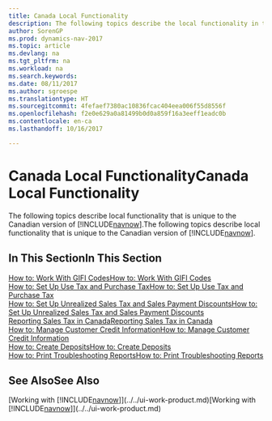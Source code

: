 ```yaml
---
title: Canada Local Functionality
description: The following topics describe the local functionality in the Canadian version of [!INCLUDE[navnow](../../includes/navnow_md.md)].
author: SorenGP
ms.prod: dynamics-nav-2017
ms.topic: article
ms.devlang: na
ms.tgt_pltfrm: na
ms.workload: na
ms.search.keywords: 
ms.date: 08/11/2017
ms.author: sgroespe
ms.translationtype: HT
ms.sourcegitcommit: 4fefaef7380ac10836fcac404eea006f55d8556f
ms.openlocfilehash: f2e0e629a0a81499b0d0a859f16a3eeff1eadc0b
ms.contentlocale: en-ca
ms.lasthandoff: 10/16/2017

---
```

# <a name="canada-local-functionality"></a><span data-ttu-id="ba12d-103">Canada Local Functionality</span><span class="sxs-lookup"><span data-stu-id="ba12d-103">Canada Local Functionality</span></span>
<span data-ttu-id="ba12d-104">The following topics describe local functionality that is unique to the Canadian version of [!INCLUDE[navnow](../../includes/navnow_md.md)].</span><span class="sxs-lookup"><span data-stu-id="ba12d-104">The following topics describe local functionality that is unique to the Canadian version of [!INCLUDE[navnow](../../includes/navnow_md.md)].</span></span>  

## <a name="in-this-section"></a><span data-ttu-id="ba12d-105">In This Section</span><span class="sxs-lookup"><span data-stu-id="ba12d-105">In This Section</span></span>
[<span data-ttu-id="ba12d-106">How to: Work With GIFI Codes</span><span class="sxs-lookup"><span data-stu-id="ba12d-106">How to: Work With GIFI Codes</span></span>](work-gifi-codes.md)  
[<span data-ttu-id="ba12d-107">How to: Set Up Use Tax and Purchase Tax</span><span class="sxs-lookup"><span data-stu-id="ba12d-107">How to: Set Up Use Tax and Purchase Tax</span></span>](how-to-set-up-use-tax-and-purchase-tax.md)  
[<span data-ttu-id="ba12d-108">How to: Set Up Unrealized Sales Tax and Sales Payment Discounts</span><span class="sxs-lookup"><span data-stu-id="ba12d-108">How to: Set Up Unrealized Sales Tax and Sales Payment Discounts</span></span>](how-to-set-up-unrealized-sales-tax-and-sales-payment-discounts.md)  
[<span data-ttu-id="ba12d-109">Reporting Sales Tax in Canada</span><span class="sxs-lookup"><span data-stu-id="ba12d-109">Reporting Sales Tax in Canada</span></span>](ca-sales-tax.md)  
[<span data-ttu-id="ba12d-110">How to: Manage Customer Credit Information</span><span class="sxs-lookup"><span data-stu-id="ba12d-110">How to: Manage Customer Credit Information</span></span>](how-to-manage-customer-credit-information.md)  
[<span data-ttu-id="ba12d-111">How to: Create Deposits</span><span class="sxs-lookup"><span data-stu-id="ba12d-111">How to: Create Deposits</span></span>](how-to-create-deposits.md)  
[<span data-ttu-id="ba12d-112">How to: Print Troubleshooting Reports</span><span class="sxs-lookup"><span data-stu-id="ba12d-112">How to: Print Troubleshooting Reports</span></span>](how-to-print-troubleshooting-reports.md)

## <a name="see-also"></a><span data-ttu-id="ba12d-113">See Also</span><span class="sxs-lookup"><span data-stu-id="ba12d-113">See Also</span></span>
<span data-ttu-id="ba12d-114">[Working with [!INCLUDE[navnow](../../includes/navnow_md.md)]](../../ui-work-product.md)</span><span class="sxs-lookup"><span data-stu-id="ba12d-114">[Working with [!INCLUDE[navnow](../../includes/navnow_md.md)]](../../ui-work-product.md)</span></span>   


